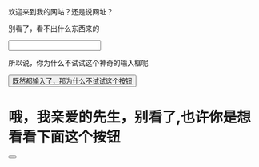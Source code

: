 <html>
    <head>
        <meta charset="UTF-8">
        <meta name="viewport" content="width=device-width, initial-scale=1.0">
        <style>
            div {
                width: 100%;
                height: 100%;
                background-image: url(https://c-ssl.duitang.com/uploads/blog/202209/27/20220927073353_61380.jpeg);
            }
        </style>
    </head>
    <body>
        <p>欢迎来到我的网站？还是说网址？</p>
        <div>
            <p>别看了，看不出什么东西来的</p>
            <input type="text">
            <p>所以说，你为什么不试试这个神奇的输入框呢</p>
            <button><a href="https://c-ssl.duitang.com/uploads/blog/202209/27/20220927073353_61380.jpeg">既然都输入了，那为什么不试试这个按钮</a></button>
            <h1>
                哦，我亲爱的先生，别看了,也许你是想看看下面这个按钮
            </h1>
            <button styly="height: 35px;"
            style="position:absolute;"
            style="top: 45%;"
            style="right: 34%;"
            style="border-radius: 8px;">
            </button>
        </div>
    </body>
</html>

